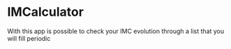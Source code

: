 # IMCalculator
With this app is possible to check your IMC evolution through a list that you will fill periodic  
